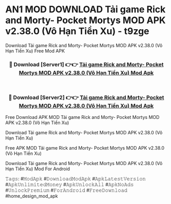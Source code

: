 # AN1 MOD DOWNLOAD Tải game Rick and Morty- Pocket Mortys MOD APK v2.38.0 (Vô Hạn Tiền Xu) - t9zge
Download Tải game Rick and Morty- Pocket Mortys MOD APK v2.38.0 (Vô Hạn Tiền Xu) Free Mod APK

<div align="center">
<h3>🔴 Download [Server1] 👉👉 <a href="https://apk-comot.site?title=Tải_game_Rick_and_Morty-_Pocket_Mortys_MOD_APK_v2.38.0_(Vô_Hạn_Tiền_Xu)">Tải game Rick and Morty- Pocket Mortys MOD APK v2.38.0 (Vô Hạn Tiền Xu) Mod Apk</a></h3><br>

<h3>🔴 Download [Server2] 👉👉 <a href="https://apk-comot.site?title=Tải_game_Rick_and_Morty-_Pocket_Mortys_MOD_APK_v2.38.0_(Vô_Hạn_Tiền_Xu)">Tải game Rick and Morty- Pocket Mortys MOD APK v2.38.0 (Vô Hạn Tiền Xu) Mod Apk</a></h3>
</div>


Free Download APK MOD Tải game Rick and Morty- Pocket Mortys MOD APK v2.38.0 (Vô Hạn Tiền Xu)

Download Tải game Rick and Morty- Pocket Mortys MOD APK v2.38.0 (Vô Hạn Tiền Xu) 

Free APK MOD Tải game Rick and Morty- Pocket Mortys MOD APK v2.38.0 (Vô Hạn Tiền Xu) 

Download Tải game Rick and Morty- Pocket Mortys MOD APK v2.38.0 (Vô Hạn Tiền Xu) Mod For Android

𝚃𝚊𝚐𝚜: #𝙼𝚘𝚍𝙰𝚙𝚔 #𝙳𝚘𝚠𝚗𝚕𝚘𝚊𝚍𝙼𝚘𝚍𝙰𝚙𝚔 #𝙰𝚙𝚔𝙻𝚊𝚝𝚎𝚜𝚝𝚅𝚎𝚛𝚜𝚒𝚘𝚗 #𝙰𝚙𝚔𝚄𝚗𝚕𝚒𝚖𝚒𝚝𝚎𝚍𝙼𝚘𝚗𝚎𝚢 #𝙰𝚙𝚔𝚄𝚗𝚕𝚘𝚌𝚔𝙰𝚕𝚕 #𝙰𝚙𝚔𝙽𝚘𝙰𝚍𝚜 #𝚄𝚗𝚕𝚘𝚌𝚔𝙿𝚛𝚎𝚖𝚒𝚞𝚖 #𝙵𝚘𝚛𝙰𝚗𝚍𝚛𝚘𝚒𝚍 #𝙵𝚛𝚎𝚎𝙳𝚘𝚠𝚗𝚕𝚘𝚊𝚍 #home_design_mod_apk